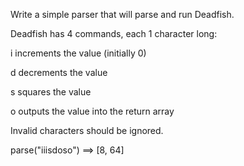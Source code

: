 Write a simple parser that will parse and run Deadfish.

Deadfish has 4 commands, each 1 character long:

i increments the value (initially 0)

d decrements the value

s squares the value

o outputs the value into the return array

Invalid characters should be ignored.

parse("iiisdoso")  ==>  [8, 64]

